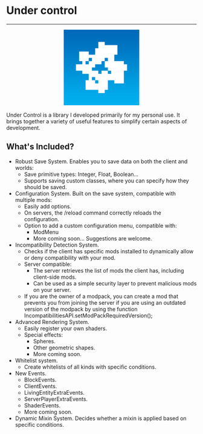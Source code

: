 # Under control
<hr>

<div style="text-align: center;">
  <img src="src/main/resources/assets/under_control/icon.png" alt="Under control library icon" width="200" height="200">
</div>

Under Control is a library I developed primarily for my personal use. It brings together a variety of useful features to simplify certain aspects of development.

## What's Included?

- Robust Save System. Enables you to save data on both the client and worlds:
  - Save primitive types: Integer, Float, Boolean...
  - Supports saving custom classes, where you can specify how they should be saved.
- Configuration System. Built on the save system, compatible with multiple mods:
  - Easily add options.
  - On servers, the /reload command correctly reloads the configuration.
  - Option to add a custom configuration menu, compatible with:
    - ModMenu
    - More coming soon... Suggestions are welcome.
- Incompatibility Detection System. 
  - Checks if the client has specific mods installed to dynamically allow or deny compatibility with your mod.
  - Server compatible:
    - The server retrieves the list of mods the client has, including client-side mods.
    - Can be used as a simple security layer to prevent malicious mods on your server.
  - If you are the owner of a modpack, you can create a mod that prevents you from joining the server if you are using an outdated version of the modpack by using the function IncompatibilitiesAPI.setModPackRequiredVersion();
- Advanced Rendering System.
  - Easily register your own shaders.
  - Special effects:
    - Spheres.
    - Other geometric shapes.
    - More coming soon.
- Whitelist system.
  - Create whitelists of all kinds with specific conditions.
- New Events.
  - BlockEvents.
  - ClientEvents.
  - LivingEntityExtraEvents.
  - ServerPlayerExtraEvents.
  - ShaderEvents.
  - More coming soon.
- Dynamic Mixin System. Decides whether a mixin is applied based on specific conditions.